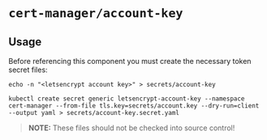 # `cert-manager/account-key`

## Usage

Before referencing this component you must create the necessary token secret files:

```shell
echo -n "<letsencrypt account key>" > secrets/account-key

kubectl create secret generic letsencrypt-account-key --namespace cert-manager --from-file tls.key=secrets/account.key --dry-run=client --output yaml > secrets/account-key.secret.yaml
```

> **NOTE:** These files should not be checked into source control!
